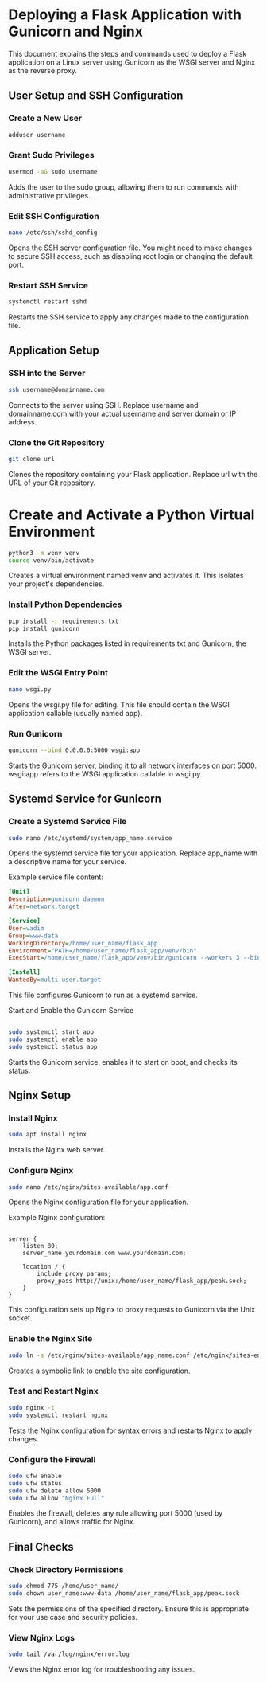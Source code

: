 # Deploying a Flask Application with Gunicorn and Nginx

This document explains the steps and commands used to deploy a Flask application on a Linux server using Gunicorn as the WSGI server and Nginx as the reverse proxy.

## User Setup and SSH Configuration

### Create a New User
```sh
adduser username
```

### Grant Sudo Privileges
```sh
usermod -aG sudo username
```
Adds the user to the sudo group, allowing them to run commands with administrative privileges.

### Edit SSH Configuration
```sh
nano /etc/ssh/sshd_config
```
Opens the SSH server configuration file. You might need to make changes to secure SSH access, such as disabling root login or changing the default port.

### Restart SSH Service
```sh
systemctl restart sshd
```
Restarts the SSH service to apply any changes made to the configuration file.

## Application Setup

### SSH into the Server
```sh
ssh username@domainname.com
```
Connects to the server using SSH. Replace username and domainname.com with your actual username and server domain or IP address.

### Clone the Git Repository

```sh
git clone url
```
Clones the repository containing your Flask application. Replace url with the URL of your Git repository.

# Create and Activate a Python Virtual Environment

```sh
python3 -m venv venv
source venv/bin/activate
```
Creates a virtual environment named venv and activates it. This isolates your project's dependencies.

### Install Python Dependencies

```sh
pip install -r requirements.txt
pip install gunicorn
```
Installs the Python packages listed in requirements.txt and Gunicorn, the WSGI server.

### Edit the WSGI Entry Point

```sh
nano wsgi.py
```
Opens the wsgi.py file for editing. This file should contain the WSGI application callable (usually named app).

### Run Gunicorn

```sh
gunicorn --bind 0.0.0.0:5000 wsgi:app
```
Starts the Gunicorn server, binding it to all network interfaces on port 5000. wsgi:app refers to the WSGI application callable in wsgi.py.

## Systemd Service for Gunicorn

### Create a Systemd Service File

```sh
sudo nano /etc/systemd/system/app_name.service
```
Opens the systemd service file for your application. Replace app_name with a descriptive name for your service.

Example service file content:
```ini
[Unit]
Description=gunicorn daemon
After=network.target

[Service]
User=vadim  
Group=www-data
WorkingDirectory=/home/user_name/flask_app
Environment="PATH=/home/user_name/flask_app/venv/bin"
ExecStart=/home/user_name/flask_app/venv/bin/gunicorn --workers 3 --bind unix:/home/user_name/flask_app/peak.sock wsgi:app

[Install]
WantedBy=multi-user.target
```

This file configures Gunicorn to run as a systemd service.

Start and Enable the Gunicorn Service

```sh

sudo systemctl start app
sudo systemctl enable app
sudo systemctl status app
```
Starts the Gunicorn service, enables it to start on boot, and checks its status.

## Nginx Setup

### Install Nginx

```sh
sudo apt install nginx
```
Installs the Nginx web server.

### Configure Nginx

```sh
sudo nano /etc/nginx/sites-available/app.conf
```
Opens the Nginx configuration file for your application.

Example Nginx configuration:
```nginx

server {
    listen 80;
    server_name yourdomain.com www.yourdomain.com;

    location / {
        include proxy_params;
        proxy_pass http://unix:/home/user_name/flask_app/peak.sock;
    }
}
```
This configuration sets up Nginx to proxy requests to Gunicorn via the Unix socket.

### Enable the Nginx Site

```sh
sudo ln -s /etc/nginx/sites-available/app_name.conf /etc/nginx/sites-enabled/
```
Creates a symbolic link to enable the site configuration.

### Test and Restart Nginx

```sh
sudo nginx -t
sudo systemctl restart nginx
```
Tests the Nginx configuration for syntax errors and restarts Nginx to apply changes.

### Configure the Firewall

```sh
sudo ufw enable
sudo ufw status
sudo ufw delete allow 5000
sudo ufw allow "Nginx Full"
```
Enables the firewall, deletes any rule allowing port 5000 (used by Gunicorn), and allows traffic for Nginx.

## Final Checks

### Check Directory Permissions

```sh
sudo chmod 775 /home/user_name/
sudo chown user_name:www-data /home/user_name/flask_app/peak.sock
```
Sets the permissions of the specified directory. Ensure this is appropriate for your use case and security policies.

### View Nginx Logs

```sh
sudo tail /var/log/nginx/error.log
```
Views the Nginx error log for troubleshooting any issues.

